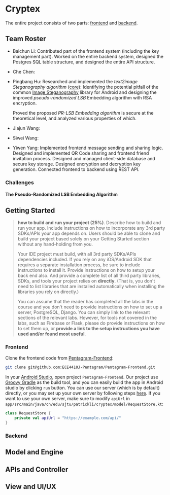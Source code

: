 # Cryptex

The entire project consists of two parts: [frontend](https://github.com/ECE4410J-Pentagram/Pentagram-Frontend) and [backend](https://github.com/ECE4410J-Pentagram/Pentagram-Backend).

## Team Roster

- Baichun Li: Contributed part of the frontend system (including the key management part). Worked on the entire backend system, designed the Postgres SQL table structure, and designed the entire API structure.
- Che Chen: 
- Pingbang Hu: Researched and implemented the *text2image Steganography algorithm* ([core](https://github.com/ECE4410J-Pentagram/Pentagram-Frontend/tree/main/app/src/main/java/cn/edu/sjtu/patrickli/cryptex/model/core)): Identifying the potential pitfall of the common [Image Steganography](https://github.com/aagarwal1012/Image-Steganography-Library-Android) library for Android and designing the improved *pseudo-randomized LSB* Embedding algorithm with RSA encryption. 

  Proved the proposed *PR-LSB Embedding algorithm* is secure at the theoretical level, and analyzed various properties of which.
- Jiajun Wang: 
- Siwei Wang: 
- Yiwen Yang: Implemented frontend message sending and sharing logic. Designed and implemented QR Code sharing and frontend friend invitation process. Designed and managed client-side database and secure key storage. Designed encryption and decryption key generation. Connected frontend to backend using REST API.

### Challenges

#### The Pseudo-Randomized LSB Embedding Algorithm



## Getting Started

> **how to build and run your project (25%)**. Describe how to build and run your app. Include instructions on how to incorporate any 3rd party SDKs/APIs your app depends on. Users should be able to clone and build your project based solely on your Getting Started section without any hand-holding from you.
>
> Your IDE project must build, with all 3rd party SDKs/APIs dependencies included. If you rely on any iOS/Android SDK that requires a separate installation process, be sure to include instructions to install it. Provide instructions on how to setup your back end also.  And provide a complete list of all third party libraries, SDKs, and tools your project relies on **directly**. (That is, you don't need to list libraries that are installed automatically when installing the libraries you rely on directly.)
>
> You can assume that the reader has completed all the labs in the course and you don't need to provide instructions on how to set up a server, PostgreSQL, Django.  You can simply link to the relevant sections of the relevant labs. However, for tools not covered in the labs, such as Firebase or Flask, please do provide instructions on how to set them up, or **provide a link to the setup instructions you have used and/or found most useful**.

### Frontend

Clone the frontend code from [Pentagram-Frontend](https://github.com/ECE4410J-Pentagram/Pentagram-Frontend):
```bash
git clone git@github.com:ECE4410J-Pentagram/Pentagram-Frontend.git
```

In your [Android Studio](https://developer.android.com/studio), open project `Pentagram-Frontend`. Our project use [Groovy Gradle](https://developer.android.com/studio/build) as the build tool, and you can easily build the app in Android studio by clicking `run` button. You can use our server (which is by default) directly, or you may set up your own server by following steps [here](#backend). If you want to use your own server, make sure to modify `apiUrl` in `app/src/main/java/cn/edu/sjtu/patrickli/cryptex/model/RequestStore.kt`:
```kotlin
class RequestStore {
    private val apiUrl = "https://example.com/api/"
}
```

### Backend

## Model and Engine

## APIs and Controller

## View and UI/UX


